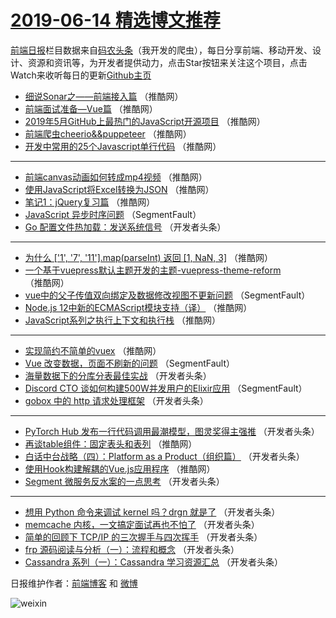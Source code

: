 # [2019-06-14 精选博文推荐](http://hao.caibaojian.com/date/2019/06/14)

[前端日报](http://caibaojian.com/c/news)栏目数据来自[码农头条](http://hao.caibaojian.com/)（我开发的爬虫），每日分享前端、移动开发、设计、资源和资讯等，为开发者提供动力，点击Star按钮来关注这个项目，点击Watch来收听每日的更新[Github主页](https://github.com/kujian/frontendDaily)
* [细说Sonar之——前端接入篇](http://hao.caibaojian.com/115048.html) （推酷网）
* [前端面试准备&#8212;Vue篇](http://hao.caibaojian.com/115039.html) （推酷网）
* [2019年5月GitHub上最热门的JavaScript开源项目](http://hao.caibaojian.com/115041.html) （推酷网）
* [前端爬虫cheerio&amp;&amp;puppeteer](http://hao.caibaojian.com/115036.html) （推酷网）
* [开发中常用的25个Javascript单行代码](http://hao.caibaojian.com/115040.html) （推酷网）

***
* [前端canvas动画如何转成mp4视频](http://hao.caibaojian.com/115032.html) （推酷网）
* [使用JavaScript将Excel转换为JSON](http://hao.caibaojian.com/115044.html) （推酷网）
* [笔记1：jQuery复习篇](http://hao.caibaojian.com/115033.html) （推酷网）
* [JavaScript 异步时序问题](http://hao.caibaojian.com/114988.html) （SegmentFault）
* [Go 配置文件热加载：发送系统信号](http://hao.caibaojian.com/115021.html) （开发者头条）

***
* [为什么 [&#039;1&#039;, &#039;7&#039;, &#039;11&#039;].map(parseInt) 返回 [1, NaN, 3]](http://hao.caibaojian.com/115034.html) （推酷网）
* [一个基于vuepress默认主题开发的主题-vuepress-theme-reform](http://hao.caibaojian.com/115035.html) （推酷网）
* [vue中的父子传值双向绑定及数据修改视图不更新问题](http://hao.caibaojian.com/114991.html) （SegmentFault）
* [Node.js 12中新的ECMAScript模块支持（译）](http://hao.caibaojian.com/115038.html) （推酷网）
* [JavaScript系列之执行上下文和执行栈](http://hao.caibaojian.com/115042.html) （推酷网）

***
* [实现简约不简单的vuex](http://hao.caibaojian.com/115043.html) （推酷网）
* [Vue 改变数据，页面不刷新的问题](http://hao.caibaojian.com/114986.html) （SegmentFault）
* [海量数据下的分库分表最佳实战](http://hao.caibaojian.com/114997.html) （开发者头条）
* [Discord CTO 谈如何构建500W并发用户的Elixir应用](http://hao.caibaojian.com/114987.html) （SegmentFault）
* [gobox 中的 http 请求处理框架](http://hao.caibaojian.com/115020.html) （开发者头条）

***
* [PyTorch Hub 发布一行代码调用最潮模型，图灵奖得主强推](http://hao.caibaojian.com/115009.html) （开发者头条）
* [再谈table组件：固定表头和表列](http://hao.caibaojian.com/115045.html) （推酷网）
* [白话中台战略（四）：Platform as a Product（组织篇）](http://hao.caibaojian.com/115010.html) （开发者头条）
* [使用Hook构建解耦的Vue.js应用程序](http://hao.caibaojian.com/115046.html) （推酷网）
* [Segment 微服务反水案的一点思考](http://hao.caibaojian.com/115022.html) （开发者头条）

***
* [想用 Python 命令来调试 kernel 吗？drgn 就是了](http://hao.caibaojian.com/115023.html) （开发者头条）
* [memcache 内核，一文搞定面试再也不怕了](http://hao.caibaojian.com/115001.html) （开发者头条）
* [简单的回顾下 TCP/IP 的三次握手与四次挥手](http://hao.caibaojian.com/115024.html) （开发者头条）
* [frp 源码阅读与分析（一）：流程和概念](http://hao.caibaojian.com/115013.html) （开发者头条）
* [Cassandra 系列（一）：Cassandra 学习资源汇总](http://hao.caibaojian.com/115025.html) （开发者头条）

日报维护作者：[前端博客](http://caibaojian.com/) 和 [微博](http://caibaojian.com/go/weibo)

![weixin](https://user-images.githubusercontent.com/3055447/38468989-651132ac-3b80-11e8-8e6b-15122322a9d7.png)